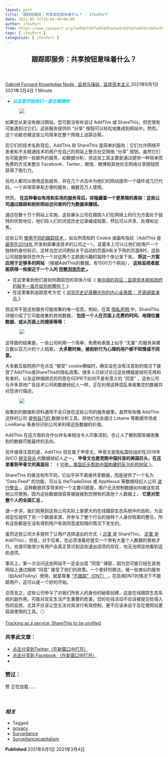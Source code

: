 ```yaml
---
layout: post
title: "跟踪即服务：共享按钮意味着什么？ - iYouPort"
date: 2021-05-31T16:04:40+00:00
author: iYouPort
from: https://www.iyouport.org/%e8%b7%9f%e8%b8%aa%e5%8d%b3%e6%9c%8d%e5%8a%a1%ef%bc%9a%e5%85%b1%e4%ba%ab%e6%8c%89%e9%92%ae%e6%84%8f%e5%91%b3%e7%9d%80%e4%bb%80%e4%b9%88%ef%bc%9f/
tags: [ iYouPort ]
categories: [ iYouPort ]
---
```


<article class="post-16174 post type-post status-publish format-standard has-post-thumbnail hentry category-knowledge-node category-20 category-3 tag-privacy tag-surveillance tag-surveillancecapitalism" id="post-16174">
 <header class="entry-header">
  <h1 class="entry-title">
   跟踪即服务：共享按钮意味着什么？
  </h1>
 </header>
 <div class="entry-meta">
  <span class="byline">
   <a href="https://www.iyouport.org/author/gabrielfornard/" rel="author" title="由Gabriel Fornard发布">
    Gabriel Fornard
   </a>
  </span>
  <span class="cat-links">
   <a href="https://www.iyouport.org/category/knowledge-node/" rel="category tag">
    Knowledge Node
   </a>
   ,
   <a href="https://www.iyouport.org/category/%e7%9b%91%e8%a7%86%e4%b8%8e%e6%93%8d%e7%ba%b5/" rel="category tag">
    监视与操纵
   </a>
   ,
   <a href="https://www.iyouport.org/category/%e7%9b%91%e8%a7%86%e8%b5%84%e6%9c%ac%e4%b8%bb%e4%b9%89/" rel="category tag">
    监视资本主义
   </a>
  </span>
  <span class="published-on">
   <time class="entry-date published" datetime="2021-06-01T00:04:40+08:00">
    2021年6月1日
   </time>
   <time class="updated" datetime="2021-03-04T15:47:51+08:00">
    2021年3月4日
   </time>
  </span>
  <span class="word-count">
   1 Minute
  </span>
 </div>
 <div class="entry-content">
  <ul>
   <li class="graf graf--p">
    <span style="color: #00ccff;">
     <em>
      <strong>
       从这里开始他们一直在尾随你
      </strong>
     </em>
    </span>
   </li>
  </ul>
  <figure class="graf graf--figure">
   <img class="graf-image aligncenter jetpack-lazy-image" data-height="996" data-image-id="1*Ehv86jHqmDwx4n8apJXDeA.png" data-lazy-src="https://i1.wp.com/cdn-images-1.medium.com/max/1067/1*Ehv86jHqmDwx4n8apJXDeA.png?w=1100&amp;is-pending-load=1#038;ssl=1" data-recalc-dims="1" data-width="1788" src="https://i1.wp.com/cdn-images-1.medium.com/max/1067/1*Ehv86jHqmDwx4n8apJXDeA.png?w=1100&amp;ssl=1" srcset="data:image/gif;base64,R0lGODlhAQABAIAAAAAAAP///yH5BAEAAAAALAAAAAABAAEAAAIBRAA7"/>
   <noscript>
    <img class="graf-image aligncenter" data-height="996" data-image-id="1*Ehv86jHqmDwx4n8apJXDeA.png" data-recalc-dims="1" data-width="1788" src="https://i1.wp.com/cdn-images-1.medium.com/max/1067/1*Ehv86jHqmDwx4n8apJXDeA.png?w=1100&amp;ssl=1"/>
   </noscript>
  </figure>
  <p class="graf graf--p">
   如果您从来没有做过网站，您可能没有听说过 AddThis 或 ShareThis，但您很有可能遇到过它们。这些服务提供的 “分享” 按钮可以轻松地集成到网站中。然而，这个功能也被这些公司用来在整个网络上追踪访客。
  </p>
  <p class="graf graf--p">
   在它们的技术名称背后，AddThis 和 ShareThis 是简单的服务：它们允许网络开发者和不太精通技术的用户在自己的网站上整合社交网络 “分享” 按钮。虽然它们也可能提供一些额外的服务，如数据分析，但这些工具主要是通过提供一种简单而免费的方式来整合 Facebook、Twitter、微信、微博和其他社交网络分享按钮而获得了吸引力。
  </p>
  <p class="graf graf--p">
   任何人都可以使用这些服务，并在几个点击中为他们的网站提供一个插件或几行代码，一个非常简单和方便的服务，被数百万人使用。
  </p>
  <p class="graf graf--p">
   然而，
   <strong class="markup--strong markup--p-strong">
    在这种看似有用和实用的服务背后，却隐藏着一个更黑暗的真相：这些公司通过跟踪和剖析网站访问者的行为数据来赚钱。
   </strong>
  </p>
  <p class="graf graf--p">
   通过在数十万个网站上实施，这些寡头公司在跟踪人们在网络上的行为方面处于独特的优势地位，他们将人们的浏览历史记录编成档案，然后可以共享、处理和出售。
  </p>
  <p class="graf graf--p">
   这些公司
   <a class="markup--anchor markup--p-anchor" data-href="https://www.privacyinternational.org/explainer/2976/how-do-tracking-companies-know-what-you-did-last-summer" href="https://www.privacyinternational.org/explainer/2976/how-do-tracking-companies-know-what-you-did-last-summer" rel="noopener" target="_blank">
    使用不同的跟踪技术
   </a>
   ，如众所周知的 Cookie 或画布指纹（AddThis 是
   <a class="markup--anchor markup--p-anchor" data-href="https://www.propublica.org/article/meet-the-online-tracking-device-that-is-virtually-impossible-to-block" href="https://www.propublica.org/article/meet-the-online-tracking-device-that-is-virtually-impossible-to-block" rel="noopener" target="_blank">
    最早在2014年
   </a>
   开发和部署该技术的公司之一）。这基本上可以让他们给用户一个独特的身份标识，这样当您访问例如关于运动的页面A和关于狗的页面B时，这些公司就能够将您作为一个对这两个主题感兴趣的独特个体记录下来。
   <strong class="markup--strong markup--p-strong">
    将这一方案应用于足够多的网站
   </strong>
   （根据AddThis的数据，有1500万个网站），
   <strong class="markup--strong markup--p-strong">
    这些监视者就能获得一些接近于一个人的
   </strong>
   <a class="markup--anchor markup--p-anchor" data-href="https://www.iyouport.org/%e6%b5%8f%e8%a7%88%e5%8e%86%e5%8f%b2%e8%ae%b0%e5%bd%95%e6%9b%9d%e5%85%89%e4%bd%a0%e7%9a%84%e5%86%85%e5%bf%83%e5%85%a8%e6%99%af%e5%9b%be%ef%bc%9aosint-%e5%bc%80%e6%ba%90%e8%b0%83%e6%9f%a5%e6%bc%94/" href="https://www.iyouport.org/%e6%b5%8f%e8%a7%88%e5%8e%86%e5%8f%b2%e8%ae%b0%e5%bd%95%e6%9b%9d%e5%85%89%e4%bd%a0%e7%9a%84%e5%86%85%e5%bf%83%e5%85%a8%e6%99%af%e5%9b%be%ef%bc%9aosint-%e5%bc%80%e6%ba%90%e8%b0%83%e6%9f%a5%e6%bc%94/" rel="noopener" target="_blank">
    <strong class="markup--strong markup--p-strong">
     完整浏览历史
    </strong>
   </a>
   <strong class="markup--strong markup--p-strong">
    。
   </strong>
  </p>
  <ul class="postList">
   <li class="graf graf--li">
    在这里看到他们是如何跟踪您的具体介绍《
    <a class="markup--anchor markup--li-anchor" data-href="https://www.iyouport.org/%e5%8d%95%e5%90%91%e9%95%9c%e7%9a%84%e8%83%8c%e5%90%8e%ef%bc%9a%e7%9b%91%e8%a7%86%e8%b5%84%e6%9c%ac%e5%ae%b6%e5%92%8c%e6%94%bf%e5%ba%9c%e7%9a%84%e8%81%94%e6%89%8b%e4%b8%80%e7%9b%b4%e5%9c%a8%e5%a6%82/" href="https://www.iyouport.org/%e5%8d%95%e5%90%91%e9%95%9c%e7%9a%84%e8%83%8c%e5%90%8e%ef%bc%9a%e7%9b%91%e8%a7%86%e8%b5%84%e6%9c%ac%e5%ae%b6%e5%92%8c%e6%94%bf%e5%ba%9c%e7%9a%84%e8%81%94%e6%89%8b%e4%b8%80%e7%9b%b4%e5%9c%a8%e5%a6%82/" rel="noopener" target="_blank">
     单向镜的背后：监视资本家和政府的联手一直在如何折腾你？
    </a>
    》
   </li>
   <li class="graf graf--li">
    在这里看到追踪思考方式《
    <a class="markup--anchor markup--li-anchor" data-href="https://www.iyouport.org/%e6%b5%8f%e8%a7%88%e5%8e%86%e5%8f%b2%e8%ae%b0%e5%bd%95%e6%9b%9d%e5%85%89%e4%bd%a0%e7%9a%84%e5%86%85%e5%bf%83%e5%85%a8%e6%99%af%e5%9b%be%ef%bc%9aosint-%e5%bc%80%e6%ba%90%e8%b0%83%e6%9f%a5%e6%bc%94/" href="https://www.iyouport.org/%e6%b5%8f%e8%a7%88%e5%8e%86%e5%8f%b2%e8%ae%b0%e5%bd%95%e6%9b%9d%e5%85%89%e4%bd%a0%e7%9a%84%e5%86%85%e5%bf%83%e5%85%a8%e6%99%af%e5%9b%be%ef%bc%9aosint-%e5%bc%80%e6%ba%90%e8%b0%83%e6%9f%a5%e6%bc%94/" rel="noopener" target="_blank">
     浏览历史记录曝光你的内心全景图： 开源调查演示
    </a>
    》
   </li>
  </ul>
  <p class="graf graf--p">
   但这并不是这些服务可能收集的唯一信息。例如，在其
   <a class="markup--anchor markup--p-anchor" data-href="https://sharethis.com/privacy/" href="https://sharethis.com/privacy/" rel="noopener" target="_blank">
    隐私声明
   </a>
   中，ShareThis 详细介绍了它可能收集的其他数据，
   <strong class="markup--strong markup--p-strong">
    包括一个人在页面上花费的时间、地理位置数据、或从页面上的搜索等等：
   </strong>
  </p>
  <figure class="graf graf--figure">
   <img class="graf-image aligncenter jetpack-lazy-image" data-height="1246" data-image-id="1*F6gQ8LbQzZvz5oAEjeP7hg.png" data-lazy-src="https://i0.wp.com/cdn-images-1.medium.com/max/1067/1*F6gQ8LbQzZvz5oAEjeP7hg.png?w=1100&amp;is-pending-load=1#038;ssl=1" data-recalc-dims="1" data-width="1050" src="https://i0.wp.com/cdn-images-1.medium.com/max/1067/1*F6gQ8LbQzZvz5oAEjeP7hg.png?w=1100&amp;ssl=1" srcset="data:image/gif;base64,R0lGODlhAQABAIAAAAAAAP///yH5BAEAAAAALAAAAAABAAEAAAIBRAA7"/>
   <noscript>
    <img class="graf-image aligncenter" data-height="1246" data-image-id="1*F6gQ8LbQzZvz5oAEjeP7hg.png" data-recalc-dims="1" data-width="1050" src="https://i0.wp.com/cdn-images-1.medium.com/max/1067/1*F6gQ8LbQzZvz5oAEjeP7hg.png?w=1100&amp;ssl=1"/>
   </noscript>
  </figure>
  <p class="graf graf--p">
   这导致的结果是，一些公司利用一个简单、免费和表面上似乎 “无害” 的服务来建立数以百万计的个人档案，
   <strong class="markup--strong markup--p-strong">
    大多数时候，被剖析行为心理的用户都不知情或不同意。
   </strong>
  </p>
  <p class="graf graf--p">
   大多数互联网用户在点击 “接受” cookie横幅时，确实会在没有注意到的情况下接受了AddThis或ShareThis的隐私政策。很多人已经讨论过这些横幅是如何无用和有害的，以及这种捆绑式的同意在GDPR下如何不是有意义的 “同意” 。这些公司与许多其他广告技术公司和数据经纪人一样，正在利用这种混乱来收集您的数据并对您进行描述。
  </p>
  <figure class="graf graf--figure">
   <img class="graf-image aligncenter jetpack-lazy-image" data-height="534" data-image-id="1*9bOe70-Zt2P8No4arwun0w.png" data-lazy-src="https://i2.wp.com/cdn-images-1.medium.com/max/1067/1*9bOe70-Zt2P8No4arwun0w.png?w=1100&amp;is-pending-load=1#038;ssl=1" data-recalc-dims="1" data-width="2448" src="https://i2.wp.com/cdn-images-1.medium.com/max/1067/1*9bOe70-Zt2P8No4arwun0w.png?w=1100&amp;ssl=1" srcset="data:image/gif;base64,R0lGODlhAQABAIAAAAAAAP///yH5BAEAAAAALAAAAAABAAEAAAIBRAA7"/>
   <noscript>
    <img class="graf-image aligncenter" data-height="534" data-image-id="1*9bOe70-Zt2P8No4arwun0w.png" data-recalc-dims="1" data-width="2448" src="https://i2.wp.com/cdn-images-1.medium.com/max/1067/1*9bOe70-Zt2P8No4arwun0w.png?w=1100&amp;ssl=1"/>
   </noscript>
  </figure>
  <p class="graf graf--p">
   收集到的数据和资料通常不会只放在这些公司的服务器里。虽然有些像 AddThis 这样的公司
   <a class="markup--anchor markup--p-anchor" data-href="https://www.addthis.com/privacy/pixel-partners/" href="https://www.addthis.com/privacy/pixel-partners/" rel="noopener" target="_blank">
    提供自己的
   </a>
   数据分析工具，但他们也会通过 Lotame 等数据市场或 LiveRamp 等身份识别公司来利用这些数据的价值。
  </p>
  <p class="graf graf--p">
   AddThis 在这方面的合作伙伴名单相当令人印象深刻，也让人了解到那些被收集到的数据可能最终的去向。
  </p>
  <p class="graf graf--p">
   另外值得注意的是，AddThis 现在属于甲骨文，甲骨文是隐私国际组织在2018年向ICO
   <a class="markup--anchor markup--p-anchor" data-href="https://privacyinternational.org/advocacy/2426/our-complaints-against-acxiom-criteo-equifax-experian-oracle-quantcast-tapad" href="https://privacyinternational.org/advocacy/2426/our-complaints-against-acxiom-criteo-equifax-experian-oracle-quantcast-tapad" rel="noopener" target="_blank">
    提交投诉
   </a>
   的数据经纪人之一。
   <strong class="markup--strong markup--p-strong">
    甲骨文也是竞购中国抖音的美国巨头，在这里看到甲骨文的真面目：
   </strong>
   《
   <a class="markup--anchor markup--p-anchor" data-href="https://www.iyouport.org/10%e5%b9%b4%ef%bc%8c%e7%be%8e%e5%9b%bd%e5%b7%a8%e5%a4%b4%e5%b8%ae%e5%8a%a9%e4%b8%ad%e5%9b%bd%e6%9e%84%e5%bb%ba%e7%9a%84%e5%8f%8d%e4%b9%8c%e6%89%98%e9%82%a6%e5%9c%b0%e7%8b%b1/" href="https://www.iyouport.org/10%e5%b9%b4%ef%bc%8c%e7%be%8e%e5%9b%bd%e5%b7%a8%e5%a4%b4%e5%b8%ae%e5%8a%a9%e4%b8%ad%e5%9b%bd%e6%9e%84%e5%bb%ba%e7%9a%84%e5%8f%8d%e4%b9%8c%e6%89%98%e9%82%a6%e5%9c%b0%e7%8b%b1/" rel="noopener" target="_blank">
    10年，美国巨头帮助中国构建的反乌托邦地狱
   </a>
   》。
  </p>
  <p class="graf graf--p">
   ShareThis 的做法有所不同，它似乎并不直接共享数据，而是提供了一个名为 “Data Feed” 的功能，可以与 theTradeDesk 或 AppNexus 等数据经纪人公司
   <a class="markup--anchor markup--p-anchor" data-href="https://sharethis.com/intelligence/sharethis-data-feed/" href="https://sharethis.com/intelligence/sharethis-data-feed/" rel="noopener" target="_blank">
    进行整合
   </a>
   。这种数据共享带来的一个主要问题是，用户无法控制数据如何被这些其他公司使用，因为这些数据很容易被链接到您拥有的其他个人数据上，
   <strong class="markup--strong markup--p-strong">
    它是对您整个人的全面汇总
   </strong>
   。
  </p>
  <p class="graf graf--p">
   退一步讲，我们观察到这些公司实际上是更大的在线跟踪生态系统中的齿轮，为监视定位提供了另一个数据来源，并参与了整个行业的独特个人身份档案的整合。所有这些都是在没有得到用户有效同意或知情的情况下发生的。
  </p>
  <p class="graf graf--p">
   虽然这些公司大多提供了让用户选择退出的方式（
   <a class="markup--anchor markup--p-anchor" data-href="https://sharethis.com/privacy/" href="https://sharethis.com/privacy/" rel="noopener" target="_blank">
    这里
   </a>
   是 ShareThis，
   <a class="markup--anchor markup--p-anchor" data-href="https://datacloudoptout.oracle.com/" href="https://datacloudoptout.oracle.com/" rel="noopener" target="_blank">
    这里
   </a>
   是 AddThis），但是，对于后者，您必须准备好提交一个带有大量个人数据的表格才行。也很可能很少有用户会真正意识到这些退出选项的存在，也无法明显地看到这些选项。
  </p>
  <p class="graf graf--p">
   事实上，第一次访问这些网站不一定会出现 “同意” 弹窗，因为您可能已经在其他网站上通过捆绑 “同意” 接受了他们的政策。一个更好的做法，被一些类似的服务（如AddToAny）使用，就是尊重
   <a class="markup--anchor markup--p-anchor" data-href="https://www.addtoany.com/privacy" href="https://www.addtoany.com/privacy" rel="noopener" target="_blank">
    “不跟踪”（DNT）
   </a>
   ，在启用DNT的情况下不跟踪用户，这可以是一个好的开始。
  </p>
  <p class="graf graf--p">
   总而言之，这些公司参与了对我们所有人的身份的秘密创建，这是在线跟踪生态系统的副作用，可能对现实生活产生重要的危害。您的在线活动不应该被提交给侵入性的监控，尤其不应该让您无法对其进行有效控制，更不应该来自于旨在使网站更容易使用的工具。⚪️
  </p>
  <p class="graf graf--p">
   <a class="markup--anchor markup--p-anchor" data-href="https://privacyinternational.org/case-study/4403/tracking-service-sharethis-be-profiled" href="https://privacyinternational.org/case-study/4403/tracking-service-sharethis-be-profiled" rel="noopener" target="_blank">
    Tracking as a service: ShareThis to be profiled
   </a>
  </p>
  <div id="atatags-1611829871-60b5b3cbb14a3">
  </div>
  <div class="sharedaddy sd-sharing-enabled">
   <div class="robots-nocontent sd-block sd-social sd-social-icon sd-sharing">
    <h3 class="sd-title">
     共享此文章：
    </h3>
    <div class="sd-content">
     <ul>
      <li class="share-twitter">
       <a class="share-twitter sd-button share-icon no-text" data-shared="sharing-twitter-16174" href="https://www.iyouport.org/%e8%b7%9f%e8%b8%aa%e5%8d%b3%e6%9c%8d%e5%8a%a1%ef%bc%9a%e5%85%b1%e4%ba%ab%e6%8c%89%e9%92%ae%e6%84%8f%e5%91%b3%e7%9d%80%e4%bb%80%e4%b9%88%ef%bc%9f/?share=twitter" rel="nofollow noopener noreferrer" target="_blank" title="点击分享到Twitter">
        <span>
        </span>
        <span class="sharing-screen-reader-text">
         点击分享到Twitter（在新窗口中打开）
        </span>
       </a>
      </li>
      <li class="share-facebook">
       <a class="share-facebook sd-button share-icon no-text" data-shared="sharing-facebook-16174" href="https://www.iyouport.org/%e8%b7%9f%e8%b8%aa%e5%8d%b3%e6%9c%8d%e5%8a%a1%ef%bc%9a%e5%85%b1%e4%ba%ab%e6%8c%89%e9%92%ae%e6%84%8f%e5%91%b3%e7%9d%80%e4%bb%80%e4%b9%88%ef%bc%9f/?share=facebook" rel="nofollow noopener noreferrer" target="_blank" title="点击分享到 Facebook ">
        <span>
        </span>
        <span class="sharing-screen-reader-text">
         点击分享到 Facebook （在新窗口中打开）
        </span>
       </a>
      </li>
      <li class="share-end">
      </li>
     </ul>
    </div>
   </div>
  </div>
  <div class="sharedaddy sd-block sd-like jetpack-likes-widget-wrapper jetpack-likes-widget-unloaded" data-name="like-post-frame-161182987-16174-60b5b3cbb1adc" data-src="https://widgets.wp.com/likes/#blog_id=161182987&amp;post_id=16174&amp;origin=www.iyouport.org&amp;obj_id=161182987-16174-60b5b3cbb1adc" id="like-post-wrapper-161182987-16174-60b5b3cbb1adc">
   <h3 class="sd-title">
    赞过：
   </h3>
   <div class="likes-widget-placeholder post-likes-widget-placeholder" style="height: 55px;">
    <span class="button">
     <span>
      赞
     </span>
    </span>
    <span class="loading">
     正在加载……
    </span>
   </div>
   <span class="sd-text-color">
   </span>
   <a class="sd-link-color">
   </a>
  </div>
  <div class="jp-relatedposts" id="jp-relatedposts">
   <h3 class="jp-relatedposts-headline">
    <em>
     相关
    </em>
   </h3>
  </div>
 </div>
 <div class="entry-footer">
  <ul class="post-tags light-text">
   <li>
    Tagged
   </li>
   <li>
    <a href="https://www.iyouport.org/tag/privacy/" rel="tag">
     privacy
    </a>
   </li>
   <li>
    <a href="https://www.iyouport.org/tag/surveillance/" rel="tag">
     Surveillance
    </a>
   </li>
   <li>
    <a href="https://www.iyouport.org/tag/surveillancecapitalism/" rel="tag">
     Surveillancecapitalism
    </a>
   </li>
  </ul>
 </div>
 <div class="entry-author-wrapper">
  <div class="site-posted-on">
   <strong>
    Published
   </strong>
   <time class="entry-date published" datetime="2021-06-01T00:04:40+08:00">
    2021年6月1日
   </time>
   <time class="updated" datetime="2021-03-04T15:47:51+08:00">
    2021年3月4日
   </time>
  </div>
 </div>
</article>

